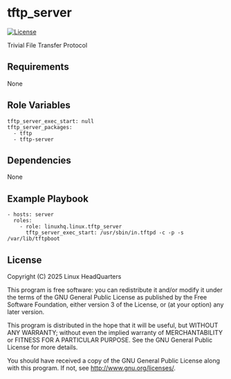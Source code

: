 # tftp\_server

[![License](https://img.shields.io/badge/license-GPLv3-lightgreen)](https://www.gnu.org/licenses/gpl-3.0.en.html#license-text)

Trivial File Transfer Protocol

## Requirements

None

## Role Variables

    tftp_server_exec_start: null
    tftp_server_packages:
      - tftp
      - tftp-server

## Dependencies

None

## Example Playbook

    - hosts: server
      roles:
        - role: linuxhq.linux.tftp_server
          tftp_server_exec_start: /usr/sbin/in.tftpd -c -p -s /var/lib/tftpboot

## License

Copyright (C) 2025 Linux HeadQuarters

This program is free software: you can redistribute it and/or modify
it under the terms of the GNU General Public License as published by
the Free Software Foundation, either version 3 of the License, or
(at your option) any later version.

This program is distributed in the hope that it will be useful,
but WITHOUT ANY WARRANTY; without even the implied warranty of
MERCHANTABILITY or FITNESS FOR A PARTICULAR PURPOSE. See the
GNU General Public License for more details.

You should have received a copy of the GNU General Public License
along with this program. If not, see <http://www.gnu.org/licenses/>.
